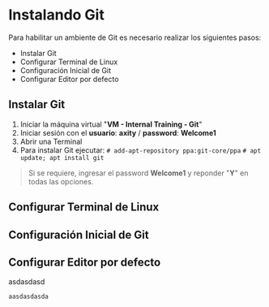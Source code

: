 # Instalando Git
Para habilitar un ambiente de Git es necesario realizar los siguientes pasos:

 - Instalar Git
 - Configurar Terminal de Linux
 - Configuración Inicial de Git
 - Configurar Editor por defecto

## Instalar Git
 1. Iniciar la máquina virtual "**VM - Internal Training - Git**"
 2. Iniciar sesión con el **usuario**: **axity** / **password**: **Welcome1**
 3. Abrir una Terminal
 4. Para instalar Git ejecutar:
`# add-apt-repository ppa:git-core/ppa` `# apt update; apt install git`


> Si se requiere, ingresar el password **Welcome1** y reponder "**Y**" en todas las opciones.

## Configurar Terminal de Linux

## Configuración Inicial de Git

## Configurar Editor por defecto
asdasdasd

    aasdasdasda

<!--stackedit_data:
eyJoaXN0b3J5IjpbMTgyNzc1NTEwLDkwMzMwMjk5OCwtNzE3Mj
M2NzEzLC0zMDQxMjYzMTgsMTk2ODA3MTgzNCwtMTkzODcyNTY3
MSwzNTk2NzM0Niw3MzA5OTgxMTZdfQ==
-->